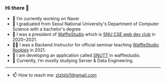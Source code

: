 ### Hi there 👋

- 🔭 I’m currently working on Naver
- 📖 I graduated from Seoul National University's Department of Computer Science with a bachelor's degree
- 🧇 I was a president of [WaffleStudio](wafflestudio.com) which is [SNU CSE web dev club](https://cse.snu.ac.kr/en/student-club/waffle-studio) in 2020~2021.
- 👨‍🏫 I was a Backend Instructor for official seminar teaching [WaffleStudio Rookies](github.com/wafflestudio/19.5-rookies) in 2021.
- 🏫 I am developing an application called [SNUTT](github.com/wafflestudio/snutt) in wafflestudio.
- 🌱 Currently, I’m mostly studying Server & Data Engineering.
---
- 📫 How to reach me: zlzlqlzl1@gmail.com
